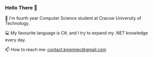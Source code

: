 ### Hello There 👋

<!--
**ksonax/ksonax** is a ✨ _special_ ✨ repository because its `README.md` (this file) appears on your GitHub profile.

Here are some ideas to get you started:

- 🔭 I’m currently working on ...
- 🌱 I’m currently learning ...
- 👯 I’m looking to collaborate on ...
- 🤔 I’m looking for help with ...
- 💬 Ask me about ...
- 📫 How to reach me: ...
- 😄 Pronouns: ...
- ⚡ Fun fact: ...
-->
:school_satchel: I'm fourth year Computer Science student at Cracow University of Technology.

:computer: My favourite language is C#, and I try to expand my .NET knowledge every day.

📫 How to reach me: 
contact.kniemiec@gmail.com
